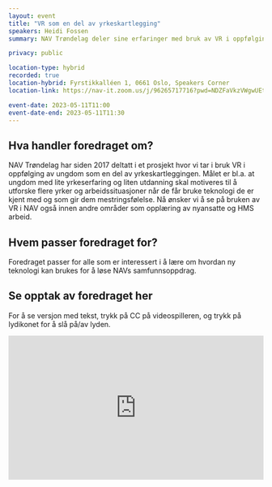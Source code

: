 ```yaml
---
layout: event
title: "VR som en del av yrkeskartlegging"
speakers: Heidi Fossen
summary: NAV Trøndelag deler sine erfaringer med bruk av VR i oppfølging av ungdom som en del av yrkeskartleggingen.

privacy: public

location-type: hybrid
recorded: true
location-hybrid: Fyrstikkalléen 1, 0661 Oslo, Speakers Corner
location-link: https://nav-it.zoom.us/j/96265717716?pwd=NDZFaVkzVWgwUEtDNGR0djNJMXB6UT09

event-date: 2023-05-11T11:00
event-date-end: 2023-05-11T11:30
---
```

## Hva handler foredraget om?
NAV Trøndelag har siden 2017 deltatt i et prosjekt hvor vi tar i bruk VR i oppfølging av ungdom som en del av yrkeskartleggingen. Målet er bl.a. at ungdom med lite yrkeserfaring og liten utdanning skal motiveres til å utforske flere yrker og arbeidssituasjoner når de får bruke teknologi de er kjent med og som gir dem mestringsfølelse. Nå ønsker vi å se på bruken av VR i NAV også innen andre områder som opplæring av nyansatte og HMS arbeid.

## Hvem passer foredraget for?
Foredraget passer for alle som er interessert i å lære om hvordan ny teknologi kan brukes for å løse NAVs samfunnsoppdrag.

## Se opptak av foredraget her

For å se versjon med tekst, trykk på CC på videospilleren, og trykk på lydikonet for å slå på/av lyden. 

<div style="padding:56.25% 0 0 0;position:relative;"><iframe src="https://player.vimeo.com/video/831472052?h=71f4d43905&amp;badge=0&amp;autopause=0&amp;player_id=0&amp;app_id=58479" frameborder="0" allow="autoplay; fullscreen; picture-in-picture" allowfullscreen style="position:absolute;top:0;left:0;width:100%;height:100%;" title="VR som en del av yrkeskartlegging med Heidi Fossen"></iframe></div><script src="https://player.vimeo.com/api/player.js"></script>
